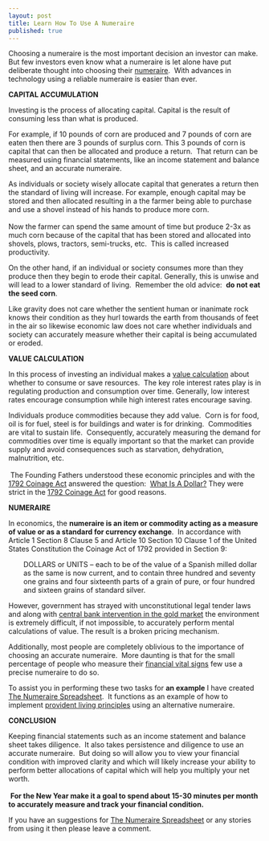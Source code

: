 ```yaml
---
layout: post
title: Learn How To Use A Numeraire
published: true
---
```

<p>Choosing a numeraire is the most important decision an investor can make.  But few investors even know what a numeraire is let alone have put deliberate thought into choosing their <a title="numeraire" href="http://www.runtogold.com/2010/01/numeraire/" target="_blank">numeraire</a>.  With advances in technology using a reliable numeraire is easier than ever.<img src="{{ site.baseurl }}/images/060110.jpg" border="0" alt="" width="1" height="1" /><img src="{{ site.baseurl }}/images/0601101.jpg" border="0" alt="" width="1" height="1" /></p>
<p><strong>CAPITAL ACCUMULATION</strong></p>
<p>Investing is the process of allocating capital.  Capital is the result of consuming less than what is produced.</p>
<p>For example, if 10 pounds of corn are produced and 7 pounds of corn are eaten then there are 3 pounds of surplus corn.  This 3 pounds of corn is capital that can then be allocated and produce a return.  That return can be measured using financial statements, like an income statement and balance sheet, and an accurate numeraire.</p>
<p>As individuals or society wisely allocate capital that generates a return then the standard of living will increase.  For example, enough capital may be stored and then allocated resulting in a the farmer being able to purchase and use a shovel instead of his hands to produce more corn.  <br/><br/>Now the farmer can spend the same amount of time but produce 2-3x as much corn because of the capital that has been stored and allocated into shovels, plows, tractors, semi-trucks, etc.  This is called increased productivity.</p>
<p>On the other hand, if an individual or society consumes more than they produce then they begin to erode their capital.  Generally, this is unwise and will lead to a lower standard of living.  Remember the old advice:  <strong>do not eat the seed corn</strong>.</p>
<p>Like gravity does not care whether the sentient human or inanimate rock knows their condition as they hurl towards the earth from thousands of feet in the air so likewise economic law does not care whether individuals and society can accurately measure whether their capital is being accumulated or eroded.</p>
<p><strong>VALUE CALCULATION</strong></p>
<p>In this process of investing an individual makes a <a title="value calculation" href="http://www.runtogold.com/2008/08/value-calculation/" target="_blank">value calculation</a> about whether to consume or save resources.  The key role interest rates play is in regulating production and consumption over time.  Generally, low interest rates encourage consumption while high interest rates encourage saving.</p>
<p>Individuals produce commodities because they add value.  Corn is for food, oil is for fuel, steel is for buildings and water is for drinking.  Commodities are vital to sustain life.  Consequently, accurately measuring the demand for commodities over time is equally important so that the market can provide supply and avoid consequences such as starvation, dehydration, malnutrition, etc.<br/><br/>  The Founding Fathers understood these economic principles and with the <a title="coinage act of 1792" href="http://www.runtogold.com/2008/01/1792-coinage-act/" target="_blank">1792 Coinage Act</a> answered the question:  <a title="what is a dollar" href="http://www.runtogold.com/2009/05/define-the-dollar-or-else/" target="_blank">What Is A Dollar?</a> They were strict in the <a title="1792 coinage act" href="http://www.youtube.com/watch?v=yhldj52ZuUU" target="_blank">1792 Coinage Act</a> for good reasons.</p>
<p><strong>NUMERAIRE</strong></p>
<p>In economics, the <strong>numeraire is an item or commodity acting as a measure of value or as a standard for currency exchange</strong>.  In accordance with Article 1 Section 8 Clause 5 and Article 10 Section 10 Clause 1 of the United States Constitution the Coinage Act of 1792 provided in Section 9:</p>
<p style="padding-left: 30px;">DOLLARS or UNITS – each to be of the value of a Spanish milled dollar as the same is now current, and to contain three hundred and seventy one grains and four sixteenth parts of a grain of pure, or four hundred and sixteen grains of standard silver.</p>
<p>However, government has strayed with unconstitutional legal tender laws and along with <a title="central bank intervention gold market" href="http://www.runtogold.com/2005/09/goldrush-21/" target="_blank">central bank intervention in the gold market</a> the environment is extremely difficult, if not impossible, to accurately perform mental calculations of value. The result is a broken pricing mechanism.</p>
<p>Additionally, most people are completely oblivious to the importance of choosing an accurate numeraire.  More daunting is that for the small percentage of people who measure their <a id="aptureLink_aBQc2g8S23" href="http://www.youtube.com/watch?v=BZxySzP_nYA">financial vital signs</a> few use a precise numeraire to do so.</p>
<p>To assist you in performing these two tasks for <strong>an example</strong> I have created <a title="numeraire spreadsheet" href="http://www.runtogold.com/numerairespreadsheet" target="_blank">The Numeraire Spreadsheet</a>.  It functions as an example of how to implement <a title="provident living" href="http://www.runtogold.com/2009/08/provident-living-principles/" target="_blank">provident living principles</a> using an alternative numeraire.</p>
<p><strong>CONCLUSION</strong></p>
<p>Keeping financial statements such as an income statement and balance sheet takes diligence.  It also takes persistence and diligence to use an accurate numeraire.  But doing so will allow you to view your financial condition with improved clarity and which will likely increase your ability to perform better allocations of capital which will help you multiply your net worth. <br/><br/> <strong>For the New Year make it a goal to spend about 15-30 minutes per month to accurately measure and track your financial condition.</strong></p>
<p>If you have an suggestions for <a title="numeraire spreadsheet" href="http://www.runtogold.com/numerairespreadsheet" target="_blank">The Numeraire Spreadsheet</a> or any stories from using it then please leave a comment.</p>

